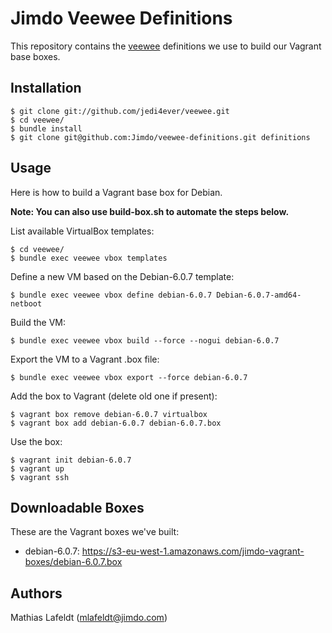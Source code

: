 Jimdo Veewee Definitions
========================

This repository contains the [veewee](https://github.com/jedi4ever/veewee/)
definitions we use to build our Vagrant base boxes.


Installation
------------

    $ git clone git://github.com/jedi4ever/veewee.git
    $ cd veewee/
    $ bundle install
    $ git clone git@github.com:Jimdo/veewee-definitions.git definitions


Usage
-----

Here is how to build a Vagrant base box for Debian.

**Note: You can also use build-box.sh to automate the steps below.**

List available VirtualBox templates:

    $ cd veewee/
    $ bundle exec veewee vbox templates

Define a new VM based on the Debian-6.0.7 template:

    $ bundle exec veewee vbox define debian-6.0.7 Debian-6.0.7-amd64-netboot

Build the VM:

    $ bundle exec veewee vbox build --force --nogui debian-6.0.7

Export the VM to a Vagrant .box file:

    $ bundle exec veewee vbox export --force debian-6.0.7

Add the box to Vagrant (delete old one if present):

    $ vagrant box remove debian-6.0.7 virtualbox
    $ vagrant box add debian-6.0.7 debian-6.0.7.box

Use the box:

    $ vagrant init debian-6.0.7
    $ vagrant up
    $ vagrant ssh


Downloadable Boxes
------------------

These are the Vagrant boxes we've built:

- debian-6.0.7: <https://s3-eu-west-1.amazonaws.com/jimdo-vagrant-boxes/debian-6.0.7.box>


Authors
-------

Mathias Lafeldt (<mlafeldt@jimdo.com>)
